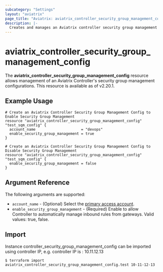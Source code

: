 ```yaml
---
subcategory: "Settings"
layout: "aviatrix"
page_title: "Aviatrix: aviatrix_controller_security_group_management_config"
description: |-
  Creates and manages an Aviatrix controller security group management config resource
---
```


# aviatrix_controller_security_group_management_config

The **aviatrix_controller_security_group_management_config** resource allows management of an Aviatrix Controller's security group management configurations. This resource is available as of v2.20.1.

## Example Usage

```hcl
# Create an Aviatrix Controller Security Group Management Config to Enable Security Group Management
resource "aviatrix_controller_security_group_management_config" "test_sqm_config" {
  account_name                     = "devops"
  enable_security_group_management = true
}
```
```hcl
# Create an Aviatrix Controller Security Group Management Config to Disable Security Group Management
resource "aviatrix_controller_security_group_management_config" "test_sqm_config" {
  enable_security_group_management = false
}
```


## Argument Reference

The following arguments are supported:

* `account_name` - (Optional) Select the [primary access account](https://docs.aviatrix.com/HowTos/aviatrix_account.html#setup-primary-access-account-for-aws-cloud).
* `enable_security_group_management` - (Required) Enable to allow Controller to automatically manage inbound rules from gateways. Valid values: true, false.


## Import

Instance controller_security_group_management_config can be imported using controller IP, e.g. controller IP is : 10.11.12.13

```
$ terraform import aviatrix_controller_security_group_management_config.test 10-11-12-13
```
